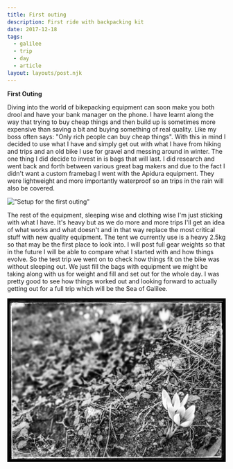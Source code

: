 ```yaml
---
title: First outing
description: First ride with backpacking kit
date: 2017-12-18
tags:
  - galilee
  - trip
  - day
  - article
layout: layouts/post.njk
---
```

**First Outing**

Diving into the world of bikepacking equipment can soon make you both drool and have your bank manager on the phone. I have learnt along the way that trying to buy cheap things and then build up is sometimes more expensive than saving a bit and buying something of real quality. Like my boss often says: "Only rich people can buy cheap things". With this in mind I decided to use what I have and simply get out with what I have from hiking and trips and an old bike I use for gravel and messing around in winter. The one thing I did decide to invest in is bags that will last. I did research and went back and forth between various great bag makers and due to the fact I didn't want a custom framebag I went with the Apidura equipment. They were lightweight and more importantly waterproof so an trips in the rain will also be covered.

!["Setup for the first outing"](/img/20171202_111608-01.jpeg)

The rest of the equipment, sleeping wise and clothing wise I'm just sticking with what I have. It's heavy but as we do more and more trips I'll get an idea of what works and what doesn't and in that way replace the most critical stuff with new quality equipment. The tent we currently use is a heavy 2.5kg so that may be the first place to look into. I will post full gear weights so that in the future I will be able to compare what I started with and how things evolve. So the test trip we went on to check how things fit on the bike was without sleeping out. We just fill the bags with equipment we might be taking along with us for weight and fill and set out for the whole day. I was pretty good to see how things worked out and looking forward to actually getting out for a full trip which will be the Sea of Galilee.

!["Beautiful time of the year to be out"](/img/20171202_104302-01.jpeg)